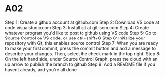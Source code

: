 # A02
Step 1: Create a github account at github.com
Step 2: Download VS code at code.visualstudio.com
Step 3: Install git at git-scm.com
Step 4: Create whatever program you'd like to post to github using VS code
Step 5: Go to Source Control on VS code, or use ctrl+shift+G
Step 6: Initialize your repository with Git, this enables source control
Step 7: When you are ready to make your first commit, press the commit button and add a message to describe your changes. Then, select the check mark in the top right.
Step 8: On the left hand side, under Source Control Graph, press the cloud with an up arrow to publish the branch to github
Step 9: Add a README file if you havent already, and you're all done
